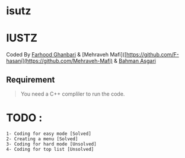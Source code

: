 # isutz
# IUSTZ
Coded By [Farhood Ghanbari](https://github.com/farhoodgh) & [Mehraveh Mafi]([https://github.com/F-hasani](https://github.com/Mehraveh-Mafi) & [Bahman Asgari](https://github.com/Bhmnasgary)

## Requirement
> You need a C++ compliler to run the code.



# TODO : 
```
1- Coding for easy mode [Solved]
2- Creating a menu [Solved]
3- Coding for hard mode [Unsolved]
4- Coding for top list [Unsolved]
```
